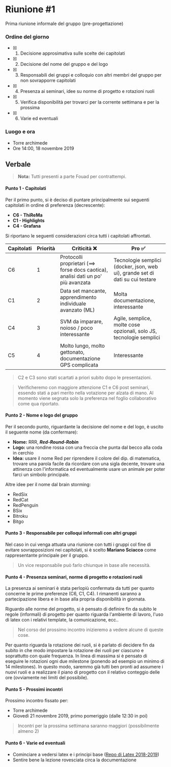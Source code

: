 # Riunione #1

Prima riunione informale del gruppo (pre-progettazione)

### Ordine del giorno

- [x] 1) Decisione approsimativa sulle scelte dei capitolati
- [x] 2) Decisione del nome del gruppo e del logo
- [x] 3) Responsabili dei gruppi e colloquio con altri membri del gruppo per non sovrapporre capitolati
- [x] 4) Presenza ai seminari, idee su norme di progetto e rotazioni ruoli
- [x] 5) Verifica disponibilità per trovarci per la corrente settimana e per la prossima
- [x] 6) Varie ed eventuali

### Luogo e ora

- Torre archimede
- Ore 14:00, 18 novembre 2019


## Verbale

> **Nota:** Tutti presenti a parte Fouad per contrattempi.

#### Punto 1 - Capitolati

Per il primo punto, si è deciso di puntare principalmente sui seguenti capitolati in ordine di preferenza (decrescente):

- **C6 - ThiReMa**
- **C1 - Highlights**
- **C4 - Grafana**

Si riportano le seguenti considerazioni circa tutti i capitolati affrontati.


Capitolati | Priorità | Criticità ❌ | Pro ✅
--- | --- | --- | ---
C6 | 1 | Protocolli proprietari (==> forse docs caotica), analisi dati un po' più avanzata | Tecnologie semplici (docker, json, web ui), grande set di dati su cui testare
C1 | 2 | Data set mancante, apprendimento individuale avanzato (ML) | Molta documentazione, interessante
C4 | 3 | SVM da imparare, noioso / poco interessante | Agile, semplice, molte cose opzionali, solo JS, tecnologie semplici
C5 | 4 | Molto lungo, molto gettonato, documentazione GPS complicata | Interessante

> C2 e C3 sono stati scartati a priori subito dopo le presentazioni.

> Verificheremo con maggiore attenzione C1 e C6 post seminari, essendo stati a pari merito nella votazione per alzata di mano. Al momento viene segnata solo la preferenza nel foglio collaborativo come qua riportato.

#### Punto 2 - Nome e logo del gruppo

Per il secondo punto, riguardante la decisione del nome e del logo, è uscito il seguente nome (da confermare):

- **Nome:** RRR, ***Red-Round-Robin***
- **Logo:** una rondine rossa con una freccia che punta dal becco alla coda in cerchio
- **Idea:** usare il nome Red per riprendere il colore del dip. di matematica, trovare una parola facile da ricordare con una sigla decente, trovare una attinenza con l'informatica ed eventualmente usare un animale per poter farci un simbolo principale. 


Altre idee per il nome dal brain storming:

- RedSix
- RedCat
- RedPenguin
- BSix
- Bitroku
- Bitgo


#### Punto 3 - Responsabile per colloqui informali con altri gruppi

Nel caso in cui venga attuata una riunione con tutti i gruppi col fine di evitare sovrapposizioni nei capitolati, si è scelto **Mariano Sciacco** come rappresentante principale per il gruppo. 

> Un vice responsabile può farlo chiunque in base alle necessità.


#### Punto 4 - Presenza seminari, norme di progetto e rotazioni ruoli

La presenza ai seminari è stata perlopiù confermata da tutti per quanto concerne le prime preferenze (C6, C1, C4). 
I rimanenti saranno a partecipazione libera e in base alla propria disponibilità in giornata.

Riguardo alle norme del progetto, si è pensato di definire fin da subito le regole (informali) di progetto per quanto riguarda l'ambiente di lavoro, l'uso di latex con i relativi template, la comunicazione, ecc.. 

> Nel corso del prossimo incontro inizieremo a vedere alcune di queste cose.

Per quanto riguarda la rotazione dei ruoli, si è parlato di decidere fin da subito in che modo impostare la rotazione dei ruoli per ciascuno e soprattutto con quale frequenza. In linea di massima si è pensato di eseguire le rotazioni ogni due milestone (ponendo ad esempio un minimo di 14 milestones). In questo modo, saremmo già tutti ben pronti ad assumere i nuovi ruoli e a realizzare il piano di progetto con il relativo conteggio delle ore (ovviamente nei limiti del possibile).


#### Punto 5 - Prossimi incontri

Prossimo incontro fissato per:

- Torre archimede
- Giovedì 21 novembre 2019, primo pomeriggio (dalle 12:30 in poi)

> Incontri per la prossima settimana saranno maggiori (possibilmente almeno 2)


#### Punto 6 - Varie ed eventuali

- Cominciare a vedersi latex e i principi base ([Repo di Latex 2018-2019](https://github.com/latex1819unipd/Corso-Latex/))
- Sentire bene la lezione rovesciata circa la documentazione